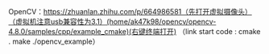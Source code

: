  OpenCV：https://zhuanlan.zhihu.com/p/664986581（先打开虚拟摄像头）（虚拟机注意usb兼容性为3.1）(home/ak47k98/opencv/opencv-4.8.0/samples/cpp/example_cmake)(右键终端打开)
（link start code :
cmake .
make
./opencv_example）